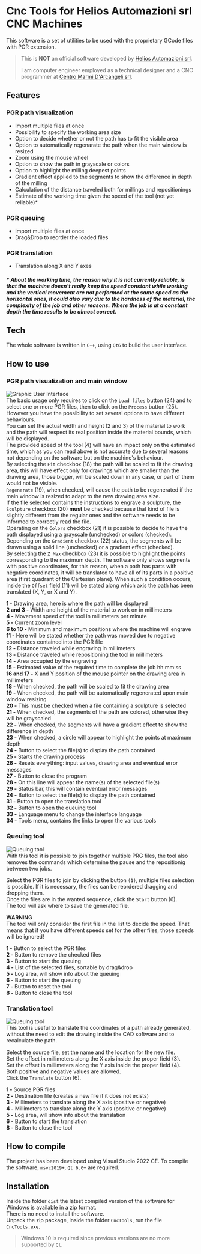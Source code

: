 # Cnc Tools for Helios Automazioni srl CNC Machines

This software is a set of utilities to be used with the proprietary GCode files with PGR extension.

> This is **NOT** an official software developed by [Helios Automazioni srl](https://www.heliosautomazioni.com/it/home-it.html).
>
> I am computer engineer employed as a technical designer and a CNC programmer at [Centro Marmi D'Arcangeli srl](https://www.cmdarcangeli.com).

## Features

### PGR path visualization  

- Import multiple files at once
- Possibility to specify the working area size
- Option to decide whether or not the path has to fit the visible area
- Option to automatically regenarate the path when the main window is resized
- Zoom using the mouse wheel
- Option to show the path in grayscale or colors
- Option to highlight the milling deepest points
- Gradient effect applied to the segments to show the difference in depth of the milling
- Calculation of the distance traveled both for millings and repositionings
- Estimate of the working time given the speed of the tool (not yet reliable)\*

### PGR queuing

- Import multiple files at once
- Drag&Drop to reorder the loaded files

### PGR translation

- Translation along X and Y axes

##### \* About the working time, the reason why it is not currently reliable, is that the machine doesn't really keep the speed constant while working and the vertical movement are not performed at the same speed as the horizontal ones, it could also vary due to the hardness of the material, the complexity of the job and other reasons. Where the job is at a constant depth the time results to be almost correct. 

## Tech

The whole software is written in `C++`, using `Qt6` to build the user interface.

## How to use

### PGR path visualization and main window

![Graphic User Interface](/ui.png)  
The basic usage only requires to click on the `Load files` button (24) and to select one or more PGR files, then to click on the `Process` button (25).  
However you have the possibility to set several options to have different behaviours.  
You can set the actual width and height (2 and 3) of the material to work and the path will respect its real position inside the material bounds, which will be displayed.  
The provided speed of the tool (4) will have an impact only on the estimated time, which as you can read above is not accurate due to several reasons not depending on the software but on the machine's behaviour.  
By selecting the `Fit` checkbox (18) the path will be scaled to fit the drawing area, this will have effect only for drawings which are smaller than the drawing area, those bigger, will be scaled down in any case, or part of them would not be visible.  
`Regenerate` (19), when checked, will cause the path to be regenerated if the main window is resized to adapt to the new drawing area size.  
If the file selected contains the instructions to engrave a sculpture, the `Sculpture` checkbox (20) **must** be checked because that kind of file is slightly different from the regular ones and the software needs to be informed to correctly read the file.  
Operating on the `Colors` checkbox (21) it is possible to decide to have the path displayed using a grayscale (unchecked) or colors (checked). Depending on the `Gradient` checkbox (22) status, the segments will be drawn using a solid line (unchecked) or a gradient effect (checked).  
By selecting the `Z Max` checkbox (23) it is possible to highlight the points corresponding to the maximum depth.
The software only shows segments with positive coordinates, for this reason, when a path has parts with negative coordinates, it will be translated to have all of its parts in a positive area (first quadrant of the Cartesian plane). When such a condition occurs, inside the `Offset` field (11) will be stated along which axis the path has been translated (X, Y, or X and Y).
  
**1 -** Drawing area, here is where the path will be displayed  
**2 and 3 -** Width and height of the material to work on in millimeters  
**4 -** Movement speed of the tool in millimeters per minute  
**5 -** Current zoom level  
**6 to 10 -** Minimum and maximum positions where the machine will engrave  
**11 -** Here will be stated whether the path was moved due to negative coordinates contained into the PGR file  
**12 -** Distance traveled while engraving in millimeters  
**13 -** Distance traveled while repositioning the tool in millimeters  
**14 -** Area occupied by the engraving  
**15 -** Estimated value of the required time to complete the job hh:mm:ss  
**16 and 17 -** X and Y position of the mouse pointer on the drawing area in millimeters  
**18 -** When checked, the path will be scaled to fit the drawing area  
**19 -** When checked, the path will be automatically regenerated upon main window resizing  
**20 -** This must be checked when a file containing a sculpture is selected  
**21 -** When checked, the segments of the path are colored, otherwise they will be grayscaled  
**22 -** When checked, the segments will have a gradient effect to show the difference in depth  
**23 -** When checked, a circle will appear to highlight the points at maximum depth   
**24 -** Button to select the file(s) to display the path contained  
**25 -** Starts the drawing process  
**26 -** Resets everything: input values, drawing area and eventual error messages  
**27 -** Button to close the program  
**28 -** On this line will appear the name(s) of the selected file(s)  
**29 -** Status bar, this will contain eventual error messages  
**24 -** Button to select the file(s) to display the path contained  
**31 -** Button to open the translation tool  
**32 -** Button to open the queuing tool  
**33 -** Language menu to change the interface language  
**34 -** Tools menu, contains the links to open the various tools  

### Queuing tool

![Queuing tool](/queuing-tool.png)  
With this tool it is possible to join together multiple PRG files, the tool also removes the commands which determine the pause and the repositionig between two jobs.  
  
Select the PGR files to join by clicking the button `(1)`, multiple files selection is possible. If it is necessary, the files can be reordered dragging and dropping them.  
Once the files are in the wanted sequence, click the `Start` button (6).  
The tool will ask where to save the generated file.  
  
**WARNING**  
The tool will only consider the first file in the list to decide the speed. That means that if you have different speeds set for the other files, those speeds will be ignored!  
  
**1 -** Button to select the PGR files  
**2 -** Button to remove the checked files  
**3 -** Button to start the queuing  
**4 -** List of the selected files, sortable by drag&drop  
**5 -** Log area, will show info about the queuing  
**6 -** Button to start the queuing  
**7 -** Button to reset the tool  
**8 -** Button to close the tool  

### Translation tool

![Queuing tool](/translate-tool.png)  
This tool is useful to translate the coordinates of a path already generated, without the need to edit the drawing inside the CAD software and to recalculate the path.  
  
Select the source file, set the name and the location for the new file.  
Set the offset in millimeters along the X axis inside the proper field (3).  
Set the offset in millimeters along the Y axis inside the proper field (4).  
Both positive and negative values are allowed.  
Click the `Translate` button (6).
  
**1 -** Source PGR files  
**2 -** Destination file (creates a new file if it does not exists)  
**3 -** Millimeters to translate along the X axis (positive or negative)  
**4 -** Millimeters to translate along the Y axis (positive or negative)  
**5 -** Log area, will show info about the translation  
**6 -** Button to start the translation  
**8 -** Button to close the tool  

## How to compile

The project has been developed using Visual Studio 2022 CE.
To compile the software, `msvc2019+`, `Qt 6.0+` are required.

## Installation

Inside the folder `dist` the latest compiled version of the software for Windows is available in a zip format.  
There is no need to install the software.  
Unpack the zip package, inside the folder `CncTools`, run the file `CncTools.exe`.  
> Windows 10 is required since previous versions are no more supported by `Qt`.